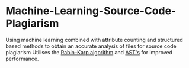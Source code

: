 # Machine-Learning-Source-Code-Plagiarism
Using machine learning combined with attribute counting and structured based methods to obtain an accurate analysis of files for source code plagiarism
Utilises the [Rabin–Karp algorithm](https://en.wikipedia.org/wiki/Rabin%E2%80%93Karp_algorithm) and [AST's](https://en.wikipedia.org/wiki/Abstract_syntax_tree) for improved performance.